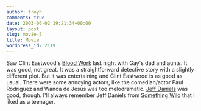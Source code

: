 ```yaml
---
author: troyh
comments: true
date: 2003-06-02 19:21:34+00:00
layout: post
slug: movie-5
title: Movie
wordpress_id: 2119
---
```


Saw Clint Eastwood's [Blood Work](http://bloodworkmovie.warnerbros.com/home.html) last night with Gay's dad and aunts. It was good, not great. It was a straightforward detective story with a slightly different plot. But it was entertaining and Clint Eastwood is as good as usual. There were some annoying actors, like the comedian/actor Paul Rodriguez and Wanda de Jesus was too melodramatic. [Jeff Daniels](http://www.imdb.com/Name?Daniels,+Jeff) was good, though. I'll always remember Jeff Daniels from [Something Wild](http://www.imdb.com/Title?0091983) that I liked as a teenager.
